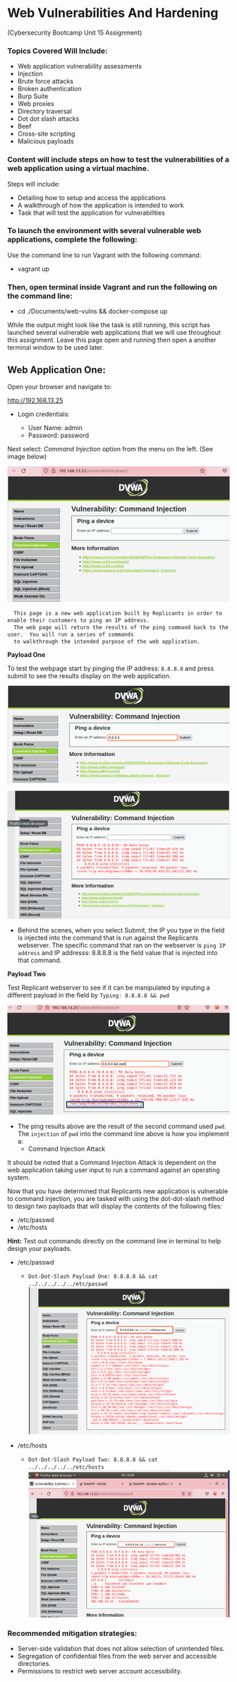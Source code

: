 # Web Vulnerabilities And Hardening
(Cybersecurity Bootcamp Unit 15 Assignment)

### Topics Covered Will Include:
- Web application vulnerability assessments
- Injection
- Brute force attacks
- Broken authentication
- Burp Suite
- Web proxies
- Directory traversal
- Dot dot slash attacks
- Beef
- Cross-site scripting
- Malicious payloads

### Content will include steps on how to test the vulnerabilities of a web application using a virtual machine.  
Steps will include:  

- Detailing how to setup and access the applications
- A walkthrough of how the application is intended to work
- Task that will test the application for vulnerabilities

### To launch the environment with several vulnerable web applications, complete the following:

Use the command line to run Vagrant with the following command: 
- vagrant up

### Then, open terminal inside Vagrant and run the following on the command line: 
- cd ./Documents/web-vulns && docker-compose up

While the output might look like the task is still running, this script has launched several vulnerable web applications that we will use throughout this assignment.  Leave this page open and running then open a another terminal window to be used later.

## Web Application One:

Open your browser and navigate to:

http://192.168.13.25

- Login credentials:

    * User Name: admin
    * Password:  password

Next select:
*Command Injection*
option from the menu on the left. (See image below)

![TODO: Update the path with the name of your diagram](https://github.com/Tamie13/Vulnerabilities-and-Hardening-HW/blob/main/DVWA/command%20injection%20shot.png)

      This page is a new web application built by Replicants in order to enable their customers to ping an IP address. 
      The web page will return the results of the ping command back to the user.  You will run a series of commands 
      to walkthrough the intended purpose of the web application.
      
      
**Payload One**

To test the webpage start by pinging the IP address:
`8.8.8.8`
and press submit to see the results display on the web application.

![TODO: Update the path with the name of your diagram](https://github.com/Tamie13/Vulnerabilities-and-Hardening-HW/blob/main/DVWA/Ping%208.8.8.8.png)

![TODO: Update the path with the name of your diagram](https://github.com/Tamie13/Vulnerabilities-and-Hardening-HW/blob/main/DVWA/Results%20of%20Ping%20of%208.8.8.8.png)

  - Behind the scenes, when you select Submit, the IP you type in the field is injected into the command that is run against the Replicants webserver. The specific     command that ran on the webserver is `ping IP address` and IP addresss: 8.8.8.8 is the field value that is injected into that command.   

**Payload Two**

Test Replicant webserver to see if it can be manipulated by inputing a different payload in the field by
`Typing: 8.8.8.8 && pwd`
   
![TODO: Update the path with the name of your diagram](https://github.com/Tamie13/Vulnerabilities-and-Hardening-HW/blob/main/DVWA/PWD%20Results.png) 
   
- The ping results above are the result of the second command used `pwd`.  The `injection` of `pwd` into the command line above is how you implement a:
  - Command Injection Attack

It should be noted that a Command Injection Attack is dependent on the web application taking user input to run a command against an operating system.

Now that you have determined that Replicants new application is vulnerable to command injection, you are tasked with using the dot-dot-slash method to design two payloads that will display the contents of the following files:

- /etc/passwd
- /etc/hosts
   
**Hint:** Test out commands directly on the command line in terminal to help design your payloads.

-  /etc/passwd
   - `Dot-Dot-Slash Payload One: 8.8.8.8 && cat ../../../../../etc/passwd`
![TODO:  Update the path with the name of your diagram](https://github.com/Tamie13/Vulnerabilities-and-Hardening-HW/blob/main/DVWA/Result%20for%20:etc:passwd.png)

-  /etc/hosts
   - `Dot-Dot-Slash Payload Two: 8.8.8.8 && cat ../../../../../etc/hosts`
![TODO: Update the path with name of your diagram](https://github.com/Tamie13/Vulnerabilities-and-Hardening-HW/blob/main/DVWA/Results%20for%20etc:hosts.png)

### Recommended mitigation strategies:

-  Server-side validation that does not allow selection of unintended files.​
-  Segregation of confidential files from the web server and accessible directories.
-  Permissions to restrict web server account accessibility.
